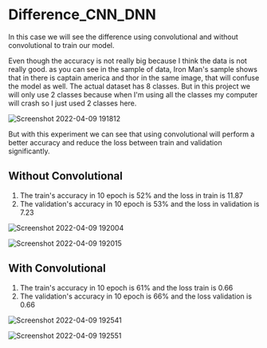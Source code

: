 # Difference_CNN_DNN

In this case we will see the difference using convolutional and without convolutional to train our model. 

Even though the accuracy is not really big because I think the data is not really good. as you can see in the sample of data, Iron Man's sample shows that in there is captain america and thor in the same image, that will confuse the model as well. The actual dataset has 8 classes. But in this project we will only use 2 classes because when I'm using all the classes my computer will crash so I just used 2 classes here.

![Screenshot 2022-04-09 191812](https://user-images.githubusercontent.com/91602612/162569571-0a97e025-2481-4417-948b-5a5c93be7ebb.png)

But with this experiment we can see that using convolutional will perform a better accuracy and reduce the loss between train and validation significantly.

## Without Convolutional

  1. The train's accuracy in 10 epoch is 52% and the loss in train is 11.87
  2. The validation's accuracy in 10 epoch is 53% and the loss in validation is 7.23
 
![Screenshot 2022-04-09 192004](https://user-images.githubusercontent.com/91602612/162569623-df6b6843-01cc-4fd5-b074-a4827146140f.png)

![Screenshot 2022-04-09 192015](https://user-images.githubusercontent.com/91602612/162569629-aef9959a-f441-4600-908d-b971c989bd7e.png)

## With Convolutional

  1. The  train's accuracy in 10 epoch is 61% and the loss train is 0.66
  2. The validation's accuracy in 10 epoch is 66% and the loss validation is 0.66
  
![Screenshot 2022-04-09 192541](https://user-images.githubusercontent.com/91602612/162569839-117ecba4-a6cc-4202-9f2a-173f95e48484.png)

![Screenshot 2022-04-09 192551](https://user-images.githubusercontent.com/91602612/162569848-f9d2de04-22ab-46f7-9455-1bea3fdae52f.png)


